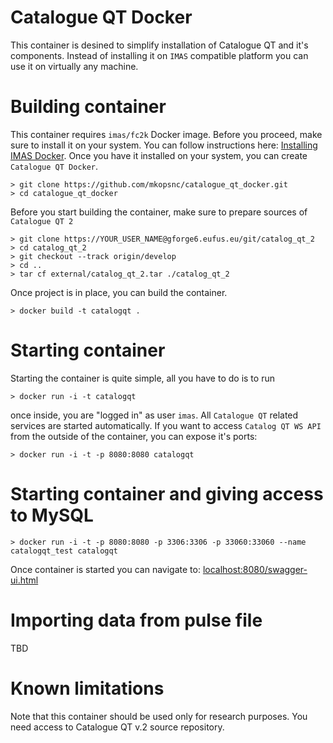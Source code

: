 # Catalogue QT Docker

This container is desined to simplify installation of Catalogue QT and it's components. Instead of installing it on `IMAS` compatible platform you can use it on virtually any machine.

# Building container

This container requires `imas/fc2k` Docker image. Before you proceed, make sure to install it on your system. You can follow instructions here: [Installing IMAS Docker](https://docs.psnc.pl/display/WFMS/IMAS+@+Docker). Once you have it installed on your system, you can create `Catalogue QT Docker`.

```
> git clone https://github.com/mkopsnc/catalogue_qt_docker.git
> cd catalogue_qt_docker
```

Before you start building the container, make sure to prepare sources of `Catalogue QT 2`

```
> git clone https://YOUR_USER_NAME@gforge6.eufus.eu/git/catalog_qt_2
> cd catalog_qt_2
> git checkout --track origin/develop
> cd ..
> tar cf external/catalog_qt_2.tar ./catalog_qt_2
```

Once project is in place, you can build the container.

```
> docker build -t catalogqt .
```

# Starting container

Starting the container is quite simple, all you have to do is to run

```
> docker run -i -t catalogqt
```

once inside, you are "logged in" as user `imas`. All `Catalogue QT` related services are started automatically. If you want to access `Catalog QT WS API` from the outside of the container, you can expose it's ports:

```
> docker run -i -t -p 8080:8080 catalogqt
```

# Starting container and giving access to MySQL

```
> docker run -i -t -p 8080:8080 -p 3306:3306 -p 33060:33060 --name catalogqt_test catalogqt
```

Once container is started you can navigate to: [localhost:8080/swagger-ui.html](http://localhost:8080/swagger-ui.html)

# Importing data from pulse file

TBD

# Known limitations

Note that this container should be used only for research purposes. You need access to Catalogue QT v.2 source repository.
